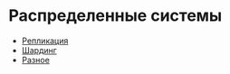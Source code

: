 # Распределенные системы

- [Репликация](replication.md)
- [Шардинг](sharding.md)
- [Разное](unsorted.md)